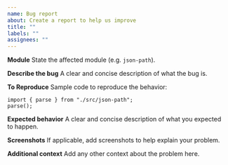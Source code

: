 ```yaml
---
name: Bug report
about: Create a report to help us improve
title: ""
labels: ""
assignees: ""
---
```


**Module**
State the affected module (e.g. `json-path`).

**Describe the bug**
A clear and concise description of what the bug is.

**To Reproduce**
Sample code to reproduce the behavior:

```
import { parse } from "./src/json-path";
parse();
```

**Expected behavior**
A clear and concise description of what you expected to happen.

**Screenshots**
If applicable, add screenshots to help explain your problem.

**Additional context**
Add any other context about the problem here.
